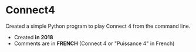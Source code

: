 # Connect4
Created a simple Python program to play Connect 4 from the command line.

- Created **in 2018**
- Comments are in **FRENCH** (Connect 4 or "Puissance 4" in French)
